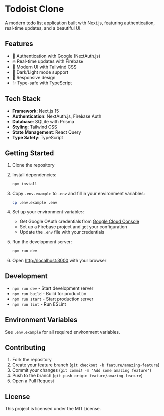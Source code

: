 # Todoist Clone

A modern todo list application built with Next.js, featuring authentication, real-time updates, and a beautiful UI.

## Features

- 🔐 Authentication with Google (NextAuth.js)
- 🔥 Real-time updates with Firebase
- 🎨 Modern UI with Tailwind CSS
- 🌙 Dark/Light mode support
- 📱 Responsive design
- ✨ Type-safe with TypeScript

## Tech Stack

- **Framework**: Next.js 15
- **Authentication**: NextAuth.js, Firebase Auth
- **Database**: SQLite with Prisma
- **Styling**: Tailwind CSS
- **State Management**: React Query
- **Type Safety**: TypeScript

## Getting Started

1. Clone the repository
2. Install dependencies:
   ```bash
   npm install
   ```
3. Copy `.env.example` to `.env` and fill in your environment variables:
   ```bash
   cp .env.example .env
   ```
4. Set up your environment variables:

   - Get Google OAuth credentials from [Google Cloud Console](https://console.cloud.google.com)
   - Set up a Firebase project and get your configuration
   - Update the `.env` file with your credentials

5. Run the development server:

   ```bash
   npm run dev
   ```

6. Open [http://localhost:3000](http://localhost:3000) with your browser

## Development

- `npm run dev` - Start development server
- `npm run build` - Build for production
- `npm run start` - Start production server
- `npm run lint` - Run ESLint

## Environment Variables

See `.env.example` for all required environment variables.

## Contributing

1. Fork the repository
2. Create your feature branch (`git checkout -b feature/amazing-feature`)
3. Commit your changes (`git commit -m 'Add some amazing feature'`)
4. Push to the branch (`git push origin feature/amazing-feature`)
5. Open a Pull Request

## License

This project is licensed under the MIT License.
